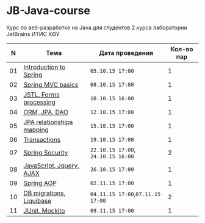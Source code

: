 # JB-Java-course
Курс по веб-разработке на Java для студентов 2 курса лаборатории JetBrains ИТИС КФУ

N | Тема | Дата проведения | Кол-во пар
--- | ------------ | ------------- | -------------
01 | [Introduction to Spring](01.%20Introduction%20to%20Spring/plan.md) | `05.10.15 17:00` | 1
02 | [Spring MVC basics](02.%20Spring%20MVC%20basics/plan.md) | `08.10.15 17:00` | 1
03 | [JSTL. Forms processing](03.%20JSTL.%20Forms%20processing/plan.md) | `10.10.15 16:00` | 1
04 | [ORM, JPA, DAO](04.%20ORM,%20JPA,%20DAO/plan.md) | `12.10.15 17:00` | 1
05 | [JPA relationships mapping](05.%20JPA%20relationships%20mapping/plan.md) | `15.10.15 17:00` | 1
06 | [Transactions](06.%20Transactions/plan.md) | `19.10.15 17:00` | 1
07 | [Spring Security](07.%20Spring%20Security/plan.md) | `22.10.15 17:00`, `24.10.15 16:00` | 2
08 | [JavaScript, Jquery, AJAX](08.%20JavaScript,%20Jquery,%20AJAX/plan.md) | `26.10.15 17:00` | 1
09 | [Spring AOP](09.%20Spring%20AOP/plan.md) | `02.11.15 17:00` | 1
10 | [DB migrations, Liquibase](10.%20DB%20migrations.%20Liquibase/plan.md) | `04.11.15 17:00`,`07.11.15 17:00` | 2
11 | [JUnit, Mockito](11.%20Junit.%20Mockito/plan.md) | `09.11.15 17:00` | 1
